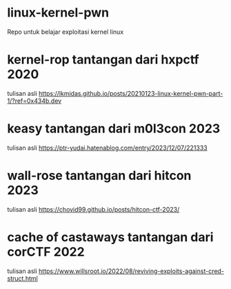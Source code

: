 # linux-kernel-pwn
Repo untuk belajar exploitasi kernel linux
# kernel-rop tantangan dari hxpctf 2020
tulisan asli https://lkmidas.github.io/posts/20210123-linux-kernel-pwn-part-1/?ref=0x434b.dev
# keasy tantangan dari m0l3con 2023
tulisan asli https://ptr-yudai.hatenablog.com/entry/2023/12/07/221333
# wall-rose tantangan dari hitcon 2023
tulisan asli https://chovid99.github.io/posts/hitcon-ctf-2023/
# cache of castaways tantangan dari corCTF 2022
tulisan asli https://www.willsroot.io/2022/08/reviving-exploits-against-cred-struct.html
